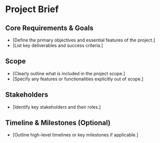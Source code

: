 # Project Brief

## Core Requirements & Goals

*   [Define the primary objectives and essential features of the project.]
*   [List key deliverables and success criteria.]

## Scope

*   [Clearly outline what is included in the project scope.]
*   [Specify any features or functionalities explicitly out of scope.]

## Stakeholders

*   [Identify key stakeholders and their roles.]

## Timeline & Milestones (Optional)

*   [Outline high-level timelines or key milestones if applicable.]
